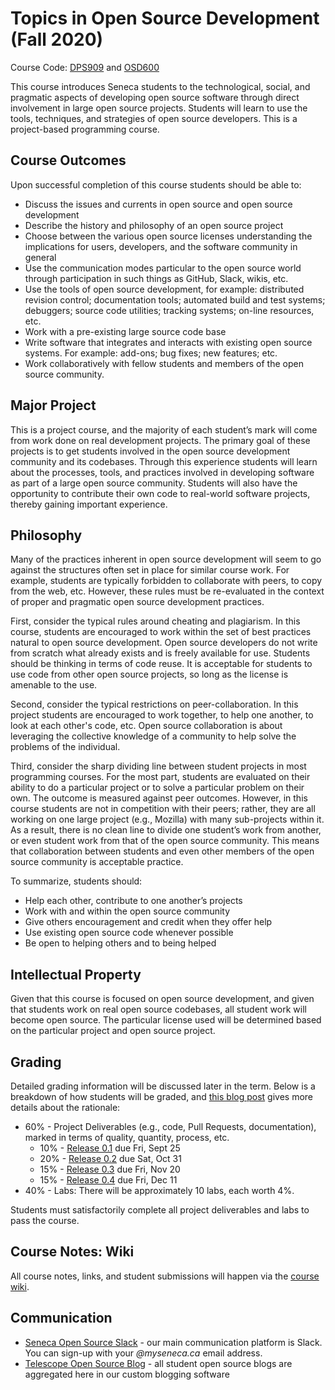 # Topics in Open Source Development (Fall 2020)

Course Code: [DPS909](http://www.senecacollege.ca/cgi-bin/subject?s1=DPS909) and [OSD600](http://www.senecacollege.ca/cgi-bin/subject?s1=OSD600)

This course introduces Seneca students to the technological, social, and pragmatic aspects of developing open source software through direct involvement in large open source projects.  Students will learn to use the tools, techniques, and strategies of open source developers. This is a project-based programming course.

## Course Outcomes

Upon successful completion of this course students should be able to:

* Discuss the issues and currents in open source and open source development
* Describe the history and philosophy of an open source project
* Choose between the various open source licenses understanding the implications for users, developers, and the software community in general
* Use the communication modes particular to the open source world through participation in such things as GitHub, Slack, wikis, etc.
* Use the tools of open source development, for example: distributed revision control; documentation tools; automated build and test systems; debuggers; source code utilities; tracking systems; on-line resources, etc.
* Work with a pre-existing large source code base
* Write software that integrates and interacts with existing open source systems. For example: add-ons; bug fixes; new features; etc.
* Work collaboratively with fellow students and members of the open source community.

## Major Project

This is a project course, and the majority of each student’s mark will come from work done on real development projects. The primary goal of these projects is to get students involved in the open source development community and its codebases. Through this experience students will learn about the processes, tools, and practices involved in developing software as part of a large open source community.  Students will also have the opportunity to contribute their own code to real-world software projects, thereby gaining important experience.

## Philosophy

Many of the practices inherent in open source development will seem to go against the structures often set in place for similar course work. For example, students are typically forbidden to collaborate with peers, to copy from the web, etc. However, these rules must be re-evaluated in the context of proper and pragmatic open source development practices. 

First, consider the typical rules around cheating and plagiarism. In this course, students are encouraged to work within the set of best practices natural to open source development. Open source developers do not write from scratch what already exists and is freely available for use. Students should be thinking in terms of code reuse. It is acceptable for students to use code from other open source projects, so long as the license is amenable to the use. 

Second, consider the typical restrictions on peer-collaboration. In this project students are encouraged to work together, to help one another, to look at each other's code, etc. Open source collaboration is about leveraging the collective knowledge of a community to help solve the problems of the individual. 

Third, consider the sharp dividing line between student projects in most programming courses. For the most part, students are evaluated on their ability to do a particular project or to solve a particular problem on their own. The outcome is measured against peer outcomes. However, in this course students are not in competition with their peers; rather, they are all working on one large project (e.g., Mozilla) with many sub-projects within it. As a result, there is no clean line to divide one student’s work from another, or even student work from that of the open source community. This means that collaboration between students and even other members of the open source community is acceptable practice. 

To summarize, students should:

* Help each other, contribute to one another’s projects 
* Work with and within the open source community 
* Give others encouragement and credit when they offer help 
* Use existing open source code whenever possible 
* Be open to helping others and to being helped

## Intellectual Property

Given that this course is focused on open source development, and given that students work on real open source codebases, all student work will become open source. The particular license used will be determined based on the particular project and open source project.

## Grading

Detailed grading information will be discussed later in the term.  Below is a breakdown of how students will be graded, and [this blog post](http://blog.humphd.org/vocamus-680/?p=680) gives more details about the rationale:

* 60% - Project Deliverables (e.g., code, Pull Requests, documentation), marked in terms of quality, quantity, process, etc.
    * 10% - [Release 0.1](https://github.com/Seneca-CDOT/topics-in-open-source-2020/wiki/release-0.1) due Fri, Sept 25
    * 20% - [Release 0.2](https://github.com/Seneca-CDOT/topics-in-open-source-2020/wiki/release-0.2) due Sat, Oct 31
    * 15% - [Release 0.3](https://github.com/Seneca-CDOT/topics-in-open-source-2020/wiki/release-0.3) due Fri, Nov 20
    * 15% - [Release 0.4](https://github.com/Seneca-CDOT/topics-in-open-source-2020/wiki/release-0.4) due Fri, Dec 11
* 40% - Labs: There will be approximately 10 labs, each worth 4%.

Students must satisfactorily complete all project deliverables and labs to pass the course.

## Course Notes: Wiki

All course notes, links, and student submissions will happen via the [course wiki](https://github.com/Seneca-CDOT/topics-in-open-source-2020/wiki).

## Communication

* [Seneca Open Source Slack](https://seneca-open-source.slack.com) - our main communication platform is Slack.  You can sign-up with your *@myseneca.ca* email address.
* [Telescope Open Source Blog](https://telescope.cdot.systems/) - all student open source blogs are aggregated here in our custom blogging software
